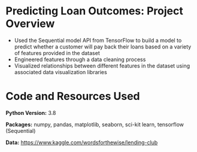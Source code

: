# Predicting Loan Outcomes: Project Overview
- Used the Sequential model API from TensorFlow to build a model to predict whether a customer will pay back their loans based on a variety of features provided in the dataset
- Engineered features through a data cleaning process
- Visualized relationships between different features in the dataset using associated data visualization libraries 

# Code and Resources Used

**Python Version:** 3.8 

**Packages:** numpy, pandas, matplotlib, seaborn, sci-kit learn, tensorflow (Sequential) 

**Data:** https://www.kaggle.com/wordsforthewise/lending-club
